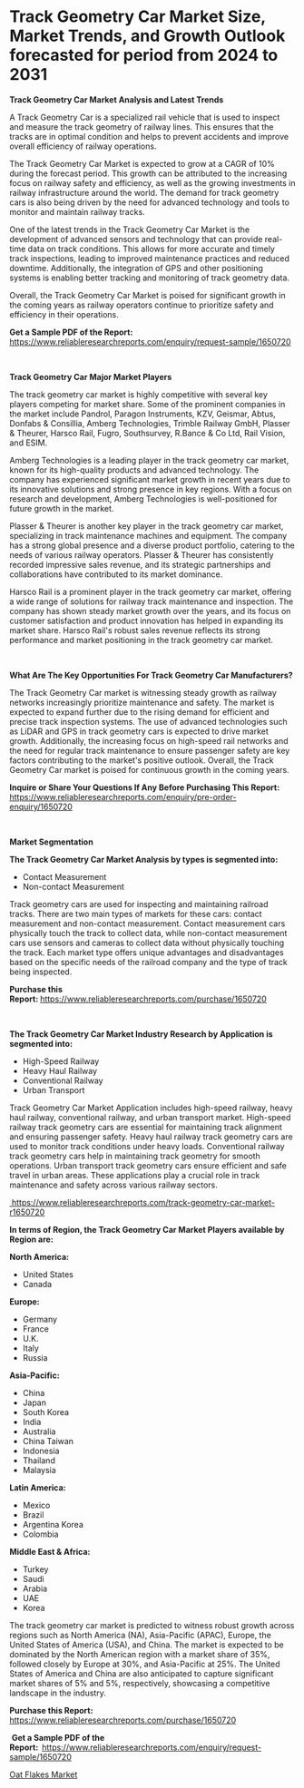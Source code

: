 <p><h1>Track Geometry Car Market Size, Market Trends, and Growth Outlook forecasted for period from 2024 to 2031</h1></p><p><strong>Track Geometry Car Market Analysis and Latest Trends</strong></p>
<p><p>A Track Geometry Car is a specialized rail vehicle that is used to inspect and measure the track geometry of railway lines. This ensures that the tracks are in optimal condition and helps to prevent accidents and improve overall efficiency of railway operations.</p><p>The Track Geometry Car Market is expected to grow at a CAGR of 10% during the forecast period. This growth can be attributed to the increasing focus on railway safety and efficiency, as well as the growing investments in railway infrastructure around the world. The demand for track geometry cars is also being driven by the need for advanced technology and tools to monitor and maintain railway tracks.</p><p>One of the latest trends in the Track Geometry Car Market is the development of advanced sensors and technology that can provide real-time data on track conditions. This allows for more accurate and timely track inspections, leading to improved maintenance practices and reduced downtime. Additionally, the integration of GPS and other positioning systems is enabling better tracking and monitoring of track geometry data.</p><p>Overall, the Track Geometry Car Market is poised for significant growth in the coming years as railway operators continue to prioritize safety and efficiency in their operations.</p></p>
<p><strong>Get a Sample PDF of the Report:&nbsp;</strong> <a href="https://www.reliableresearchreports.com/enquiry/request-sample/1650720">https://www.reliableresearchreports.com/enquiry/request-sample/1650720</a></p>
<p>&nbsp;</p>
<p><strong>Track Geometry Car Major Market Players</strong></p>
<p><p>The track geometry car market is highly competitive with several key players competing for market share. Some of the prominent companies in the market include Pandrol, Paragon Instruments, KZV, Geismar, Abtus, Donfabs & Consillia, Amberg Technologies, Trimble Railway GmbH, Plasser & Theurer, Harsco Rail, Fugro, Southsurvey, R.Bance & Co Ltd, Rail Vision, and ESIM.</p><p>Amberg Technologies is a leading player in the track geometry car market, known for its high-quality products and advanced technology. The company has experienced significant market growth in recent years due to its innovative solutions and strong presence in key regions. With a focus on research and development, Amberg Technologies is well-positioned for future growth in the market.</p><p>Plasser & Theurer is another key player in the track geometry car market, specializing in track maintenance machines and equipment. The company has a strong global presence and a diverse product portfolio, catering to the needs of various railway operators. Plasser & Theurer has consistently recorded impressive sales revenue, and its strategic partnerships and collaborations have contributed to its market dominance.</p><p>Harsco Rail is a prominent player in the track geometry car market, offering a wide range of solutions for railway track maintenance and inspection. The company has shown steady market growth over the years, and its focus on customer satisfaction and product innovation has helped in expanding its market share. Harsco Rail's robust sales revenue reflects its strong performance and market positioning in the track geometry car market.</p></p>
<p>&nbsp;</p>
<p><strong>What Are The Key Opportunities For Track Geometry Car Manufacturers?</strong></p>
<p><p>The Track Geometry Car market is witnessing steady growth as railway networks increasingly prioritize maintenance and safety. The market is expected to expand further due to the rising demand for efficient and precise track inspection systems. The use of advanced technologies such as LiDAR and GPS in track geometry cars is expected to drive market growth. Additionally, the increasing focus on high-speed rail networks and the need for regular track maintenance to ensure passenger safety are key factors contributing to the market's positive outlook. Overall, the Track Geometry Car market is poised for continuous growth in the coming years.</p></p>
<p><strong>Inquire or Share Your Questions If Any Before Purchasing This Report:</strong> <a href="https://www.reliableresearchreports.com/enquiry/pre-order-enquiry/1650720">https://www.reliableresearchreports.com/enquiry/pre-order-enquiry/1650720</a></p>
<p>&nbsp;</p>
<p><strong>Market Segmentation</strong></p>
<p><strong>The Track Geometry Car Market Analysis by types is segmented into:</strong></p>
<p><ul><li>Contact Measurement</li><li>Non-contact Measurement</li></ul></p>
<p><p>Track geometry cars are used for inspecting and maintaining railroad tracks. There are two main types of markets for these cars: contact measurement and non-contact measurement. Contact measurement cars physically touch the track to collect data, while non-contact measurement cars use sensors and cameras to collect data without physically touching the track. Each market type offers unique advantages and disadvantages based on the specific needs of the railroad company and the type of track being inspected.</p></p>
<p><strong>Purchase this Report:&nbsp;</strong><a href="https://www.reliableresearchreports.com/purchase/1650720">https://www.reliableresearchreports.com/purchase/1650720</a></p>
<p>&nbsp;</p>
<p><strong>The Track Geometry Car Market Industry Research by Application is segmented into:</strong></p>
<p><ul><li>High-Speed Railway</li><li>Heavy Haul Railway</li><li>Conventional Railway</li><li>Urban Transport</li></ul></p>
<p><p>Track Geometry Car Market Application includes high-speed railway, heavy haul railway, conventional railway, and urban transport market. High-speed railway track geometry cars are essential for maintaining track alignment and ensuring passenger safety. Heavy haul railway track geometry cars are used to monitor track conditions under heavy loads. Conventional railway track geometry cars help in maintaining track geometry for smooth operations. Urban transport track geometry cars ensure efficient and safe travel in urban areas. These applications play a crucial role in track maintenance and safety across various railway sectors.</p></p>
<p><a href="https://www.reliableresearchreports.com/track-geometry-car-market-r1650720">&nbsp;https://www.reliableresearchreports.com/track-geometry-car-market-r1650720</a></p>
<p><strong>In terms of Region, the Track Geometry Car Market Players available by Region are:</strong></p>
<p>
    <p> <strong> North America: </strong>
        <ul>
            <li>United States</li>
            <li>Canada</li>
        </ul>
        </p> 
    <p> <strong> Europe: </strong>
        <ul>
            <li>Germany</li>
            <li>France</li>
            <li>U.K.</li>
            <li>Italy</li>
            <li>Russia</li>
        </ul>
        </p> 
    <p> <strong> Asia-Pacific: </strong>
        <ul>
            <li>China</li>
            <li>Japan</li>
            <li>South Korea</li>
            <li>India</li>
            <li>Australia</li>
            <li>China Taiwan</li>
            <li>Indonesia</li>
            <li>Thailand</li>
            <li>Malaysia</li>
        </ul>
        </p> 
    <p> <strong> Latin America: </strong>
        <ul>
            <li>Mexico</li>
            <li>Brazil</li>
            <li>Argentina Korea</li>
            <li>Colombia</li>
        </ul>
        </p> 
    <p> <strong> Middle East & Africa: </strong>
        <ul>
            <li>Turkey</li>
            <li>Saudi</li>
            <li>Arabia</li>
            <li>UAE</li>
            <li>Korea</li>
        </ul>
    </p>
    </p>
<p><p>The track geometry car market is predicted to witness robust growth across regions such as North America (NA), Asia-Pacific (APAC), Europe, the United States of America (USA), and China. The market is expected to be dominated by the North American region with a market share of 35%, followed closely by Europe at 30%, and Asia-Pacific at 25%. The United States of America and China are also anticipated to capture significant market shares of 5% and 5%, respectively, showcasing a competitive landscape in the industry.</p></p>
<p><strong>Purchase this Report: </strong><a href="https://www.reliableresearchreports.com/purchase/1650720">https://www.reliableresearchreports.com/purchase/1650720</a></p>
<p>&nbsp;<strong>Get a Sample PDF of the Report:&nbsp;&nbsp;</strong><a href="https://www.reliableresearchreports.com/enquiry/request-sample/1650720">https://www.reliableresearchreports.com/enquiry/request-sample/1650720</a></p>
<p><strong></strong></p>
<p><p><a href="https://github.com/juancolorado15/Market-Research-Report-List-3/blob/main/oat-flakes-market.md">Oat Flakes Market</a></p></p>